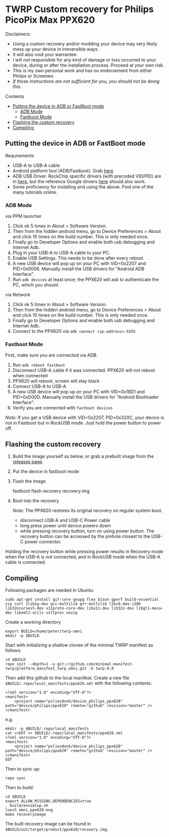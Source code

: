 # TWRP Custom recovery for Philips PicoPix Max PPX620

Disclaimers:
- Using a custom recovery and/or modding your device may very likely mess up your device in irreversible ways.
- It will also void your warrantee.
- I will not responsible for any kind of damage or loss occurred to your device, during or after the installation process. Proceed at your own risk.
- This is my own personal work and has no endorsement from either Philips or Screeneo.
- *If these instructions are not sufficient for you, you should not be doing this.*

Contents
- [Putting the device in ADB or FastBoot mode](#putting-the-device-in-adb-or-fastboot-mode)
	- [ADB Mode](#adb-mode)
	- [Fastboot Mode](#fastboot-mode)
- [Flashing the custom recovery](#flashing-the-custom-recovery)
- [Compiling](#compiling)



## Putting the device in ADB or FastBoot mode
Requirements
- USB-A to USB-A cable
- Android platform tool (ADB/Fastboot). Grab [here](https://developer.android.com/studio/releases/platform-tools)
- ADB USB Driver. RockChip specific drivers (with precoded VID/PID) are in [here](https://github.com/rockchip-linux/tools/raw/master/windows/DriverAssitant_v4.91.zip), but the reference Google drivers [here](https://developer.android.com/studio/run/win-usb) should also work.
- Some proficiency for installing and using the above. Find one of the many tutorials online.

### ADB Mode
via PPM launcher
1. Click ok 5 times in About > Software Version.
2. Then from the hidden android menu, go to Device Preferences > About and click 10 times on the build number. This is only needed once.
3. Finally go to Developer Options and enable both usb debugging and Internet Adb.
4. Plug in your USB-A to USB-A cable to your PC.
5. Enable USB Settings. This needs to be done after every reboot.
6. A new USB device will pop up on your PC with VID=0x2207 and PID=0x0006. Manually install the USB drivers for "Android ADB Interface".
7. Run `adb devices` at least once; the PPX620 will ask to authenticate the PC, which you should.

via Network
1. Click ok 5 times in About > Software Version.
2. Then from the hidden android menu, go to Device Preferences > About and click 10 times on the build number. This is only needed once.
3. Finally go to Developer Options and enable both usb debugging and Internet Adb.
4. Connect to the PPX620 via `adb connect <ip-address>:5555`

### Fastboot Mode
First, make sure you are connected via ADB. 

1. Run `adb reboot fastboot`
2. Disconnect USB-A cable if it was connected. PPX620 will not reboot when connected
3. PPX620 will reboot, screen will stay black
4. Connect USB-A to USB-A
5. A new USB device will pop up on your PC with VID=0x18D1 and PID=0xD00D. Manually install the USB drivers for "Android Bootloader Interface".
6. Verify you are connected with `fastboot devices`

*Note:* If you get a USB device with VID=0x2207, PID=0x320C, your device is not in Fastboot but in RockUSB mode. Just hold the power button to power off.

## Flashing the custom recovery

1. Build the image yourself as below, or grab a prebuilt image from the [releases page](https://github.com/pvliesdonk/device_philips_ppx620/releases).
2. Put the device in fastboot mode
3. Flash the image 

    fastboot flash recovery recovery.img

4. Boot into the recovery

   *Note:* The PPX620 restores its original recovery on regular system boot.
   - disconnect USB-A and USB-C Power cable
   - long press power until device powers down
   - while pressing recovery button, turn on using power button.
     The recovery button can be accessed by the pinhole closest to the USB-C power connector.
    
Holding the recovery button while pressing power results in Recovery mode when the USB-A is *not* connected, and in RockUSB mode when the USB-A cable *is* connected.

## Compiling

Following packages are needed in Ubuntu:

    sudo apt-get install git-core gnupg flex bison gperf build-essential zip curl zlib1g-dev gcc-multilib g++-multilib libc6-dev-i386 lib32ncurses5-dev x11proto-core-dev libx11-dev lib32z-dev libgl1-mesa-dev libxml2-utils xsltproc unzip

Create a working directory

    export BUILD=/home/peter/twrp-omni
    mkdir -p $BUILD

Start with initializing a shallow clonee of the minimal TWRP manifest as follows:
    
    cd $BUILD
    repo init --depth=1 -u git://github.com/minimal-manifest-twrp/platform_manifest_twrp_omni.git -b twrp-9.0

Then add this github to the local manifest. Create a new file `$BUILD/.repo/local_manifests/ppx620.xml` with the following contents:

    <?xml version="1.0" encoding="UTF-8"?>
    <manifest>
        <project name="pvliesdonk/device_philips_ppx620" path="device/philips/ppx620" remote="github" revision="master" />
    </manifest>

e.g.

    mkdir -p $BUILD/.repo/local_manifests
    cat <<EOT >> $BUILD/.repo/local_manifests/ppx620.xml
    <?xml version="1.0" encoding="UTF-8"?>
    <manifest>
        <project name="pvliesdonk/device_philips_ppx620" path="device/philips/ppx620" remote="github" revision="master" />
    </manifest>
    EOT

Then to sync up:

    repo sync

Then to build:

    cd $BUILD 
    export ALLOW_MISSING_DEPENDENCIES=true 
    . build/envsetup.sh 
    lunch omni_ppx620-eng 
    make recoveryimage
    
The built recovery image can be found in `$BUILD/out/target/product/ppx620/recovery.img`.

